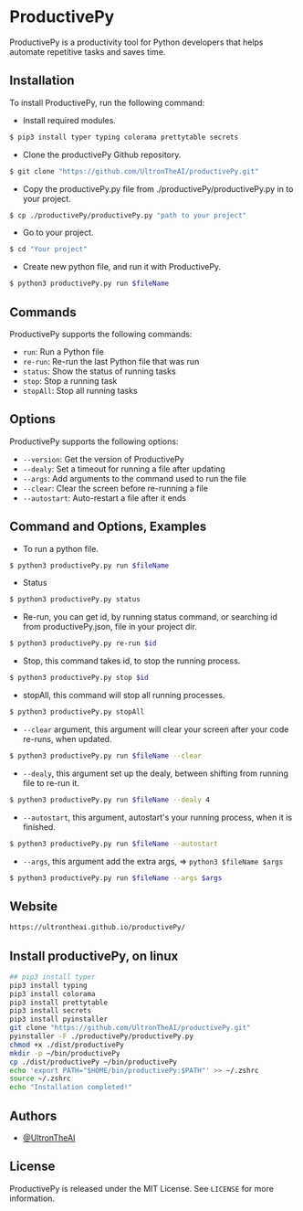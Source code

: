 # ProductivePy

ProductivePy is a productivity tool for Python developers that helps automate repetitive tasks and saves time.

## Installation

To install ProductivePy, run the following command:
- Install required modules.
```sh
$ pip3 install typer typing colorama prettytable secrets
```
- Clone the productivePy Github repository.
```bash
$ git clone "https://github.com/UltronTheAI/productivePy.git"
```
- Copy the productivePy.py file from ./productivePy/productivePy.py in to your project.
```bash
$ cp ./productivePy/productivePy.py "path to your project"
```
- Go to your project.
```bash
$ cd "Your project"
```
- Create new python file, and run it with ProductivePy.
```bash
$ python3 productivePy.py run $fileName
```

## Commands

ProductivePy supports the following commands:

- `run`: Run a Python file
- `re-run`: Re-run the last Python file that was run
- `status`: Show the status of running tasks
- `stop`: Stop a running task
- `stopAll`: Stop all running tasks

## Options

ProductivePy supports the following options:

- `--version`: Get the version of ProductivePy
- `--dealy`: Set a timeout for running a file after updating
- `--args`: Add arguments to the command used to run the file
- `--clear`: Clear the screen before re-running a file
- `--autostart`: Auto-restart a file after it ends

## Command and Options, Examples
- To run a python file.
```bash
$ python3 productivePy.py run $fileName
```
- Status
```bash
$ python3 productivePy.py status
```
- Re-run, you can get id, by running status command, or searching id from productivePy.json, file in your project dir.
```bash
$ python3 productivePy.py re-run $id
```
- Stop, this command takes id, to stop the running process.
```bash
$ python3 productivePy.py stop $id
```
- stopAll, this command will stop all running processes.
```bash
$ python3 productivePy.py stopAll
```
- `--clear` argument, this argument will clear your screen after your code re-runs, when updated.
```bash
$ python3 productivePy.py run $fileName --clear
```
- `--dealy`, this argument set up the dealy, between shifting from running file to re-run it.
```bash
$ python3 productivePy.py run $fileName --dealy 4
```
- `--autostart`, this argument, autostart's your running process, when it is finished.
```bash
$ python3 productivePy.py run $fileName --autostart
```
- `--args`, this argument add the extra args, => `python3 $fileName $args`
```bash
$ python3 productivePy.py run $fileName --args $args
```
## Website
```bash
https://ultrontheai.github.io/productivePy/
```
## Install productivePy, on linux
```bash
## pip3 install typer
pip3 install typing
pip3 install colorama
pip3 install prettytable
pip3 install secrets
pip3 install pyinstaller
git clone "https://github.com/UltronTheAI/productivePy.git"
pyinstaller -F ./productivePy/productivePy.py
chmod +x ./dist/productivePy
mkdir -p ~/bin/productivePy
cp ./dist/productivePy ~/bin/productivePy
echo 'export PATH="$HOME/bin/productivePy:$PATH"' >> ~/.zshrc
source ~/.zshrc
echo "Installation completed!"
```
## Authors

- [@UltronTheAI](https://github.com/UltronTheAI)


## License

ProductivePy is released under the MIT License. See `LICENSE` for more information.
